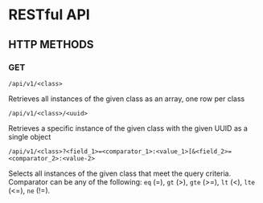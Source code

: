 # RESTful API

## HTTP METHODS

### GET

	/api/v1/<class>

Retrieves all instances of the given class as an array, one row per class

	/api/v1/<class>/<uuid>

Retrieves a specific instance of the given class with the given UUID as a single object

	/api/v1/<class>?<field_1>=<comparator_1>:<value_1>[&<field_2>=<comparator_2>:<value-2>

Selects all instances of the given class that meet the query criteria.
Comparator can be any of the following: `eq` (=), `gt` (>), `gte` (>=), `lt`
(<), `lte` (<=), `ne` (!=).
